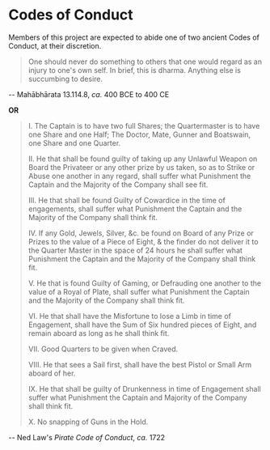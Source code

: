 # Codes of Conduct

Members of this project are expected to abide one of two ancient Codes of Conduct, at their discretion.

> One should never do something to others that one would regard as an injury to one's own self. In brief, this is dharma. Anything else is succumbing to desire.

-- Mahābhārata 13.114.8, _ca._ 400 BCE to 400 CE

**OR**

> I. The Captain is to have two full Shares; the Quartermaster is to have one Share and one Half; The Doctor, Mate, Gunner and Boatswain, one Share and one Quarter.
>
> II. He that shall be found guilty of taking up any Unlawful Weapon on Board the Privateer or any other prize by us taken, so as to Strike or Abuse one another in any regard, shall suffer what Punishment the Captain and the Majority of the Company shall see fit.
> 
> III. He that shall be found Guilty of Cowardice in the time of engagements, shall suffer what Punishment the Captain and the Majority of the Company shall think fit.
>
> IV. If any Gold, Jewels, Silver, &c. be found on Board of any Prize or Prizes to the value of a Piece of Eight, & the finder do not deliver it to the Quarter Master in the space of 24 hours he shall suffer what Punishment the Captain and the Majority of the Company shall think fit.
>
> V. He that is found Guilty of Gaming, or Defrauding one another to the value of a Royal of Plate, shall suffer what Punishment the Captain and the Majority of the Company shall think fit.
>
> VI. He that shall have the Misfortune to lose a Limb in time of Engagement, shall have the Sum of Six hundred pieces of Eight, and remain aboard as long as he shall think fit.
>
> VII. Good Quarters to be given when Craved.
>
> VIII. He that sees a Sail first, shall have the best Pistol or Small Arm aboard of her.
>
> IX. He that shall be guilty of Drunkenness in time of Engagement shall suffer what Punishment the Captain and Majority of the Company shall think fit.
>
> X. No snapping of Guns in the Hold.

-- Ned Law's _Pirate Code of Conduct_, _ca._ 1722
